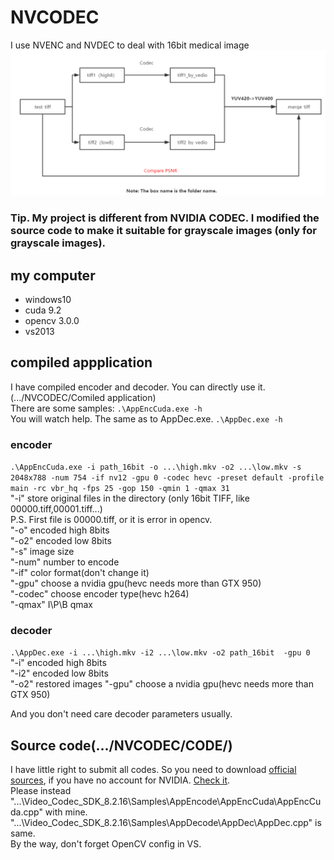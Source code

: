 # NVCODEC
I use NVENC and NVDEC to deal with 16bit medical image
![pipeline](https://github.com/Limingxing00/NVCODEC/blob/master/CODE/img.jpg)

### Tip. My project is different from NVIDIA CODEC. I modified the source code to make it suitable for grayscale images (only for grayscale images).

## my computer
* windows10
* cuda 9.2
* opencv 3.0.0
* vs2013

## compiled appplication  
I have compiled encoder and decoder. You can directly use it. (.../NVCODEC/Comiled application)  
There are some samples:
`.\AppEncCuda.exe -h`  
You will watch help. The same as to AppDec.exe.
`.\AppDec.exe -h`

### encoder
`.\AppEncCuda.exe -i path_16bit -o ...\high.mkv -o2 ...\low.mkv -s 2048x788 -num 754 -if nv12 -gpu 0 -codec hevc -preset default -profile main -rc vbr_hq -fps 25 -gop 150 -qmin 1 -qmax 31  `  
"-i"   store original files in the directory (only 16bit TIFF, like 00000.tiff,00001.tiff...)  
        P.S. First file is 00000.tiff, or it is error in opencv.  
"-o"   encoded high 8bits  
"-o2"   encoded low 8bits  
"-s"   image size  
"-num"  number to encode  
"-if"  color format(don't change it)  
"-gpu" choose a nvidia gpu(hevc needs more than GTX 950)  
"-codec" choose encoder type(hevc h264)  
"-qmax" I\P\B qmax  
### decoder
`.\AppDec.exe -i ...\high.mkv -i2 ...\low.mkv -o2 path_16bit  -gpu 0`  
"-i"   encoded high 8bits  
"-i2"   encoded low 8bits  
"-o2"  restored images
"-gpu" choose a nvidia gpu(hevc needs more than GTX 950)  

And you don't need care decoder parameters usually.  

## Source code(.../NVCODEC/CODE/)
I have little right to submit all codes. So you need to download [official sources](https://developer.nvidia.com/nvidia-video-codec-sdk#Download), if you have no account for NVIDIA. [Check it](https://download.csdn.net/download/qq_39575835/10890622).  
Please instead "...\Video_Codec_SDK_8.2.16\Samples\AppEncode\AppEncCuda\AppEncCuda.cpp" with mine. "...\Video_Codec_SDK_8.2.16\Samples\AppDecode\AppDec\AppDec.cpp" is same.  
By the way, don't forget OpenCV config in VS.

